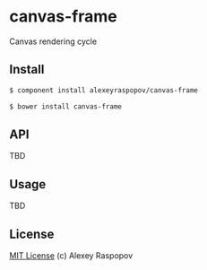 # canvas-frame

Canvas rendering cycle

## Install

```bash
$ component install alexeyraspopov/canvas-frame
```

```bash
$ bower install canvas-frame
```

## API

TBD

## Usage

TBD

## License

[MIT License](http://en.wikipedia.org/wiki/MIT_License) (c) Alexey Raspopov
